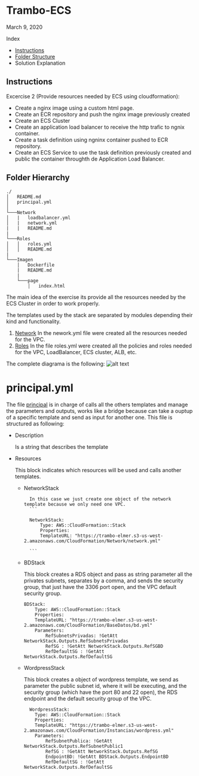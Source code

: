 # Trambo-ECS
March 9, 2020

Index
- [Instructions](#Instructions)
- [Folder Structure](#Folder-Hierarchy)
- Solution Explanation

## Instructions

Excercise 2 (Provide resources needed by ECS using cloudformation):
- Create a nginx image using a custom html page.
- Create an ECR repository and push the nginx image previously created
- Create an ECS Cluster
- Create an application load balancer to receive the http trafic to ngnix container.
- Create a task definition using ngninx container pushed to ECR repository.
- Create an ECS Service to use the task definition previously created and public the container throughth de Application Load Balancer.

## Folder Hierarchy

```
./
│   README.md
│   principal.yml    
│
└───Network
│   |   loadbalancer.yml
│   |   network.yml
|   |   README.md
|   
└───Roles
│   │   roles.yml
│   │   README.md
|   
└───Imagen
    │   Dockerfile
    |   README.md
    |
    └───page
        │   index.html 
```


The main idea of the exercise its provide all the resources needed by the ECS Cluster in order to work properly.

The templates used by the stack are separated by modules depending their kind and functionality.
1. [Network](/Network)
    In the nework.yml file were created all the resources needed for the VPC.
2. [Roles](/Role)
    In the file roles.yml were created all the policies and roles needed for the VPC, LoadBalancer, ECS cluster, ALB, etc.

The complete diagrama is the following:
![alt text](/Imagenes/CloudFormation1.png)

# principal.yml
The file [principal](/principal.yml) is in charge of calls all the others templates and manage the parameters and outputs, works like a bridge because can take a ouptup of a specific template and send as input for another one. This file is structured as following:

- Description

    Is a string that describes the template
- Resources

    This block indicates which resources will be used and calls another templates.
    - NetworkStack

            In this case we just create one object of the network template because we only need one VPC.
            ```

            NetworkStack: 
                Type: AWS::CloudFormation::Stack
                Properties: 
                TemplateURL: "https://trambo-elmer.s3-us-west-2.amazonaws.com/CloudFormation/Network/network.yml"
            
            ```
    - BDStack

        This block creates a RDS object and pass as string parameter all the privates subnets, separates by a comma, and sends the security group, that just have the 3306 port open, and the VPC default security group.

        ```
        BDStack: 
            Type: AWS::CloudFormation::Stack
            Properties: 
            TemplateURL: "https://trambo-elmer.s3-us-west-2.amazonaws.com/CloudFormation/BaseDatos/bd.yml"
            Parameters:
                RefSubnetsPrivadas: !GetAtt NetworkStack.Outputs.RefSubnetsPrivadas
                RefSG : !GetAtt NetworkStack.Outputs.RefSGBD
                RefDefaultSG : !GetAtt NetworkStack.Outputs.RefDefaultSG

        ```
    - WordpressStack

        This block creates a object of wordpress template, we send as parameter the public subnet id, where it will be executing, and the security group (which have the port 80 and  22 open), the RDS endpoint and the default security group of the VPC.

        ```
          WordpressStack: 
            Type: AWS::CloudFormation::Stack
            Properties: 
            TemplateURL: "https://trambo-elmer.s3-us-west-2.amazonaws.com/CloudFormation/Instancias/wordpress.yml"
            Parameters:
                RefSubnetPublica: !GetAtt NetworkStack.Outputs.RefSubnetPublic1
                RefSG : !GetAtt NetworkStack.Outputs.RefSG
                EndpointBD: !GetAtt BDStack.Outputs.EndpointBD
                RefDefaultSG : !GetAtt NetworkStack.Outputs.RefDefaultSG
        ```